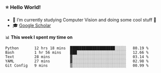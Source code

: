 ### ⭐️ Hello World!

<!--
**hologerry/hologerry** is a ✨ _special_ ✨ repository because its `README.md` (this file) appears on your GitHub profile.

Here are some ideas to get you started:

- 🔭 I’m currently working and studying on Computer Vision
- 🌱 I’m currently learning at Peking University
- 💬 Ask me about 
- 📫 How to reach me: E-mail
- 😄 Pronouns: he/his
- ⚡ Fun fact: Music is the Power
-->


- 🔭 I’m currently studying Computer Vision and doing some cool stuff 🤖
- 🎓 [Google Scholar](https://scholar.google.com/citations?user=3ykqW9wAAAAJ&hl=en)


📊 **This week I spent my time on**

<!--START_SECTION:waka-->

```text
Python       12 hrs 18 mins  ████████████████████░░░░░   80.19 %
Bash         1 hr 56 mins    ███░░░░░░░░░░░░░░░░░░░░░░   12.66 %
Text         28 mins         ▓░░░░░░░░░░░░░░░░░░░░░░░░   03.14 %
YAML         27 mins         ▓░░░░░░░░░░░░░░░░░░░░░░░░   02.98 %
Git Config   9 mins          ▒░░░░░░░░░░░░░░░░░░░░░░░░   00.99 %
```

<!--END_SECTION:waka-->

